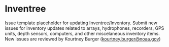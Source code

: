# Inventree
Issue template placeholder for updating Inventree/Inventory.
Submit new issues for inventory updates related to arrays, hydrophones, recorders, GPS units, depth sensors, computers, and other miscelaneous inventory items.
New issues are reviewed by Kourtney Burger (kourtney.burger@noaa.gov)
